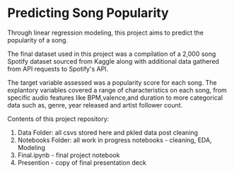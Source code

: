 # Predicting Song Popularity

Through linear regression modeling, this project aims to predict the popularity of a song. 

The final dataset used in this project was a compilation of a 2,000 song Spotify dataset sourced from Kaggle along with additional data gathered from API requests to Spotify's API.  

The target variable assessed was a popularity score for each song. The explantory variables covered a range of characteristics on each song, from specific audio features like BPM,valence,and duration to more categorical data such as, genre, year released and artist follower count.   

Contents of this project repository:

  1. Data Folder: all csvs stored here and pkled data post cleaning 
  2. Notebooks Folder: all work in progress notebooks - cleaning, EDA, Modeling
  3. Final.ipynb - final project notebook
  4. Presention - copy of final presentation deck

